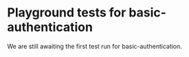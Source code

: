# Playground tests for basic-authentication
We are still awaiting the first test run for basic-authentication.
